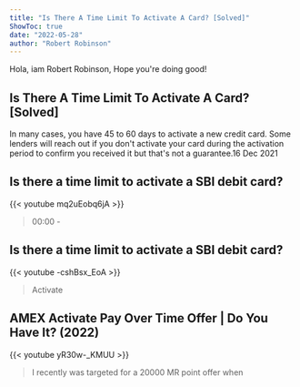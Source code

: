 ```yaml
---
title: "Is There A Time Limit To Activate A Card? [Solved]"
ShowToc: true 
date: "2022-05-28"
author: "Robert Robinson" 
---
```


Hola, iam Robert Robinson, Hope you're doing good!
## Is There A Time Limit To Activate A Card? [Solved]
In many cases, you have 45 to 60 days to activate a new credit card. Some lenders will reach out if you don't activate your card during the activation period to confirm you received it but that's not a guarantee.16 Dec 2021

## Is there a time limit to activate a SBI debit card?
{{< youtube mq2uEobq6jA >}}
>00:00 - 

## Is there a time limit to activate a SBI debit card?
{{< youtube -cshBsx_EoA >}}
>Activate

## AMEX Activate Pay Over Time Offer | Do You Have It? (2022)
{{< youtube yR30w-_KMUU >}}
>I recently was targeted for a 20000 MR point offer when 

